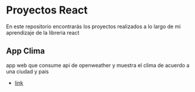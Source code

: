 # Proyectos React

En este repositorio encontrarás los proyectos realizados a lo largo de mi aprendizaje de la libreria react

## App Clima

app web que consume api de openweather y muestra el clima de acuerdo a una ciudad y pais

- [link](https://zealous-ptolemy-71c193.netlify.app/)
